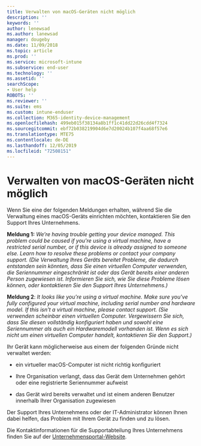 ```yaml
---
title: Verwalten von macOS-Geräten nicht möglich
description: ''
keywords: ''
author: lenewsad
ms.author: lanewsad
manager: dougeby
ms.date: 11/09/2018
ms.topic: article
ms.prod: ''
ms.service: microsoft-intune
ms.subservice: end-user
ms.technology: ''
ms.assetid: ''
searchScope:
- User help
ROBOTS: ''
ms.reviewer: ''
ms.suite: ems
ms.custom: intune-enduser
ms.collection: M365-identity-device-management
ms.openlocfilehash: 499eb015f38134a8b1ff1c41dd22d26cdd4f7324
ms.sourcegitcommit: ebf72b038219904d6e7d20024b107f4aa68f57e6
ms.translationtype: MTE75
ms.contentlocale: de-DE
ms.lasthandoff: 12/05/2019
ms.locfileid: "72508151"
---
```

# <a name="unable-to-get-macos-device-managed"></a>Verwalten von macOS-Geräten nicht möglich

Wenn Sie eine der folgenden Meldungen erhalten, während Sie die Verwaltung eines macOS-Geräts einrichten möchten, kontaktieren Sie den Support Ihres Unternehmens.

**Meldung 1:** *We’re having trouble getting your device managed. This problem could be caused if you're using a virtual machine, have a restricted serial number, or if this device is already assigned to someone else. Learn how to resolve these problems or contact your company support. (Die Verwaltung Ihres Geräts bereitet Probleme, die dadurch entstanden sein könnten, dass Sie einen virtuellen Computer verwenden, die Seriennummer eingeschränkt ist oder das Gerät bereits einer anderen Person zugewiesen ist. Informieren Sie sich, wie Sie diese Probleme lösen können, oder kontaktieren Sie den Support Ihres Unternehmens.)*

**Meldung 2**: *It looks like you're using a virtual machine. Make sure you've fully configured your virtual machine, including serial number and hardware model. If this isn't a virtual machine, please contact support. (Sie verwenden scheinbar einen virtuellen Computer. Vergewissern Sie sich, dass Sie diesen vollständig konfiguriert haben und sowohl eine Seriennummer als auch ein Hardwaremodell vorhanden ist. Wenn es sich nicht um einen virtuellen Computer handelt, kontaktieren Sie den Support.)*  

Ihr Gerät kann möglicherweise aus einem der folgenden Gründe nicht verwaltet werden: 

* ein virtueller macOS-Computer ist nicht richtig konfiguriert   

* Ihre Organisation verlangt, dass das Gerät dem Unternehmen gehört oder eine registrierte Seriennummer aufweist   

* das Gerät wird bereits verwaltet und ist einem anderen Benutzer innerhalb Ihrer Organisation zugewiesen  

Der Support Ihres Unternehmens oder der IT-Administrator können Ihnen dabei helfen, das Problem mit Ihrem Gerät zu finden und zu lösen.  

Die Kontaktinformationen für die Supportabteilung Ihres Unternehmens finden Sie auf der [Unternehmensportal-Website](https://go.microsoft.com/fwlink/?linkid=2010980).
